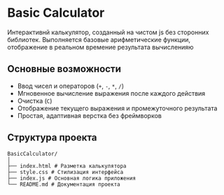 # Basic Calculator

Интерактивнй калькулятор, созданный на чистом js без сторонних библиотек. Выполняется базовые арифметические функции, отображение в реальном времение результата вычисленияю

## Основные возможности

- Ввод чисел и операторов (`+`, `-`, `*`, `/`)
- Мгновенное вычисление выражения после каждого действия
- Очистка (`C`)
- Отображение текущего выражения и промежуточного результата
- Простая, адаптивная верстка без фреймворков

## Структура проекта

```
BasicCalculator/
│
├── index.html # Разметка калькулятора
├── style.css # Стилизация интерфейса
├── index.js # Основная логика приложения
└── README.md # Документация проекта
```
